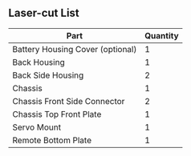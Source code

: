 ## Laser-cut List
| Part  | Quantity |
| ------------- | ------------- |
| Battery Housing Cover (optional)  | 1  |
| Back Housing  | 1  |
| Back Side Housing  | 2  |
| Chassis  | 1  |
| Chassis Front Side Connector  | 2  |
| Chassis Top Front Plate  | 1  |
| Servo Mount  | 1  |
| Remote Bottom Plate  | 1  |